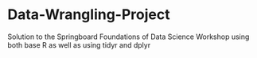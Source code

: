 # Data-Wrangling-Project
Solution to the Springboard Foundations of Data Science Workshop using both base R as well as using tidyr and dplyr
